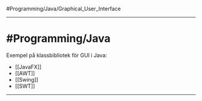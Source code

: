 #Programming/Java/Graphical_User_Interface

***
# #Programming/Java 
Exempel på klassbibliotek för GUI i Java:
- [[JavaFX]]
- [[AWT]]
- [[Swing]]
- [[SWT]]

***